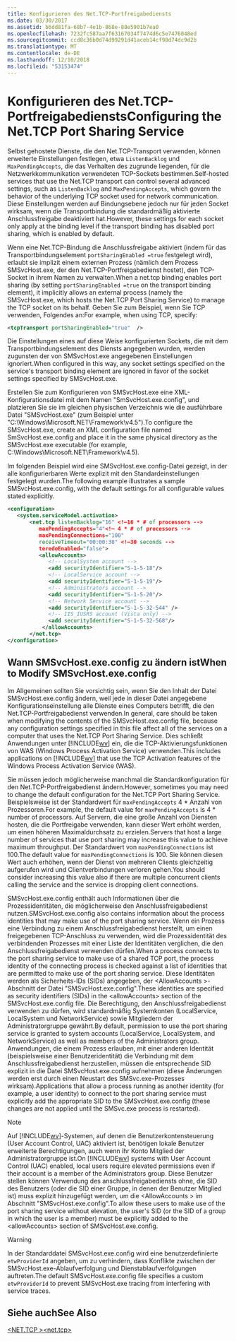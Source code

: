 ```yaml
---
title: Konfigurieren des Net.TCP-Portfreigabediensts
ms.date: 03/30/2017
ms.assetid: b6dd81fa-68b7-4e1b-868e-88e5901b7ea0
ms.openlocfilehash: 7232fc587aa7f63167034f7474d6c5e7476048ed
ms.sourcegitcommit: ccd8c36b0d74d99291d41aceb14cf98d74dc9d2b
ms.translationtype: MT
ms.contentlocale: de-DE
ms.lasthandoff: 12/10/2018
ms.locfileid: "53153474"
---
```

# <a name="configuring-the-nettcp-port-sharing-service"></a><span data-ttu-id="be9f7-102">Konfigurieren des Net.TCP-Portfreigabediensts</span><span class="sxs-lookup"><span data-stu-id="be9f7-102">Configuring the Net.TCP Port Sharing Service</span></span>
<span data-ttu-id="be9f7-103">Selbst gehostete Dienste, die den Net.TCP-Transport verwenden, können erweiterte Einstellungen festlegen, etwa `ListenBacklog` und `MaxPendingAccepts`, die das Verhalten des zugrunde liegenden, für die Netzwerkkommunikation verwendeten TCP-Sockets bestimmen.</span><span class="sxs-lookup"><span data-stu-id="be9f7-103">Self-hosted services that use the Net.TCP transport can control several advanced settings, such as `ListenBacklog` and `MaxPendingAccepts`, which govern the behavior of the underlying TCP socket used for network communication.</span></span> <span data-ttu-id="be9f7-104">Diese Einstellungen werden auf Bindungsebene jedoch nur für jeden Socket wirksam, wenn die Transportbindung die standardmäßig aktivierte Anschlussfreigabe deaktiviert hat.</span><span class="sxs-lookup"><span data-stu-id="be9f7-104">However, these settings for each socket only apply at the binding level if the transport binding has disabled port sharing, which is enabled by default.</span></span>  
  
 <span data-ttu-id="be9f7-105">Wenn eine Net.TCP-Bindung die Anschlussfreigabe aktiviert (indem für das Transportbindungselement `portSharingEnabled =true` festgelegt wird), erlaubt sie implizit einem externen Prozess (nämlich dem Prozess SMSvcHost.exe, der den Net.TCP-Portfreigabedienst hostet), den TCP-Socket in ihrem Namen zu verwalten.</span><span class="sxs-lookup"><span data-stu-id="be9f7-105">When a net.tcp binding enables port sharing (by setting `portSharingEnabled =true` on the transport binding element), it implicitly allows an external process (namely the SMSvcHost.exe, which hosts the Net.TCP Port Sharing Service) to manage the TCP socket on its behalf.</span></span> <span data-ttu-id="be9f7-106">Geben Sie zum Beispiel, wenn Sie TCP verwenden, Folgendes an:</span><span class="sxs-lookup"><span data-stu-id="be9f7-106">For example, when using TCP, specify:</span></span>  
  
```xml  
<tcpTransport portSharingEnabled="true"  />  
```  
  
 <span data-ttu-id="be9f7-107">Die Einstellungen eines auf diese Weise konfigurierten Sockets, die mit dem Transportbindungselement des Diensts angegeben wurden, werden zugunsten der von SMSvcHost.exe angegebenen Einstellungen ignoriert.</span><span class="sxs-lookup"><span data-stu-id="be9f7-107">When configured in this way, any socket settings specified on the service's transport binding element are ignored in favor of the socket settings specified by SMSvcHost.exe.</span></span>  
  
 <span data-ttu-id="be9f7-108">Erstellen Sie zum Konfigurieren von SMSvcHost.exe eine XML-Konfigurationsdatei mit dem Namen "SmSvcHost.exe.config", und platzieren Sie sie im gleichen physischen Verzeichnis wie die ausführbare Datei "SMSvcHost.exe" (zum Beispiel unter "C:\Windows\Microsoft.NET\Framework\v4.5").</span><span class="sxs-lookup"><span data-stu-id="be9f7-108">To configure the SMSvcHost.exe, create an XML configuration file named SmSvcHost.exe.config and place it in the same physical directory as the SMSvcHost.exe executable (for example, C:\Windows\Microsoft.NET\Framework\v4.5).</span></span>  
  
 <span data-ttu-id="be9f7-109">Im folgenden Beispiel wird eine SMSvcHost.exe.config-Datei gezeigt, in der alle konfigurierbaren Werte explizit mit den Standardeinstellungen festgelegt wurden.</span><span class="sxs-lookup"><span data-stu-id="be9f7-109">The following example illustrates a sample SMSvcHost.exe.config, with the default settings for all configurable values stated explicitly.</span></span>  
  
```xml  
<configuration>  
   <system.serviceModel.activation>  
       <net.tcp listenBacklog="16" <!—16 * # of processors -->  
          maxPendingAccepts="4"<!— 4 * # of processors -->  
          maxPendingConnections="100"  
          receiveTimeout="00:00:30" <!—30 seconds -->  
          teredoEnabled="false">  
          <allowAccounts>  
             <!-- LocalSystem account -->  
             <add securityIdentifier="S-1-5-18"/>  
             <!-- LocalService account -->  
             <add securityIdentifier="S-1-5-19"/>  
             <!-- Administrators account -->  
             <add securityIdentifier="S-1-5-20"/>  
             <!-- Network Service account -->  
             <add securityIdentifier="S-1-5-32-544" />  
             <!-- IIS_IUSRS account (Vista only) -->  
             <add securityIdentifier="S-1-5-32-568"/>  
           </allowAccounts>  
       </net.tcp>  
</configuration>  
```  
  
## <a name="when-to-modify-smsvchostexeconfig"></a><span data-ttu-id="be9f7-110">Wann SMSvcHost.exe.config zu ändern ist</span><span class="sxs-lookup"><span data-stu-id="be9f7-110">When to Modify SMSvcHost.exe.config</span></span>  
 <span data-ttu-id="be9f7-111">Im Allgemeinen sollten Sie vorsichtig sein, wenn Sie den Inhalt der Datei SMSvcHost.exe.config ändern, weil jede in dieser Datei angegebene Konfigurationseinstellung alle Dienste eines Computers betrifft, die den Net.TCP-Portfreigabedienst verwenden.</span><span class="sxs-lookup"><span data-stu-id="be9f7-111">In general, care should be taken when modifying the contents of the SMSvcHost.exe.config file, because any configuration settings specified in this file affect all of the services on a computer that uses the Net.TCP Port Sharing Service.</span></span> <span data-ttu-id="be9f7-112">Dies schließt Anwendungen unter [!INCLUDE[wv](../../../../includes/wv-md.md)] ein, die die TCP-Aktivierungsfunktionen von WAS (Windows Process Activation Service) verwenden.</span><span class="sxs-lookup"><span data-stu-id="be9f7-112">This includes applications on [!INCLUDE[wv](../../../../includes/wv-md.md)] that use the TCP Activation features of the Windows Process Activation Service (WAS).</span></span>  
  
 <span data-ttu-id="be9f7-113">Sie müssen jedoch möglicherweise manchmal die Standardkonfiguration für den Net.TCP-Portfreigabedienst ändern.</span><span class="sxs-lookup"><span data-stu-id="be9f7-113">However, sometimes you may need to change the default configuration for the Net.TCP Port Sharing Service.</span></span> <span data-ttu-id="be9f7-114">Beispielsweise ist der Standardwert für `maxPendingAccepts` 4 \* Anzahl von Prozessoren.</span><span class="sxs-lookup"><span data-stu-id="be9f7-114">For example, the default value for `maxPendingAccepts` is 4 \* number of processors.</span></span> <span data-ttu-id="be9f7-115">Auf Servern, die eine große Anzahl von Diensten hosten, die die Portfreigabe verwenden, kann dieser Wert erhöht werden, um einen höheren Maximaldurchsatz zu erzielen.</span><span class="sxs-lookup"><span data-stu-id="be9f7-115">Servers that host a large number of services that use port sharing may increase this value to achieve maximum throughput.</span></span> <span data-ttu-id="be9f7-116">Der Standardwert von `maxPendingConnections` ist 100.</span><span class="sxs-lookup"><span data-stu-id="be9f7-116">The default value for `maxPendingConnections` is 100.</span></span> <span data-ttu-id="be9f7-117">Sie können diesen Wert auch erhöhen, wenn der Dienst von mehreren Clients gleichzeitig aufgerufen wird und Clientverbindungen verloren gehen.</span><span class="sxs-lookup"><span data-stu-id="be9f7-117">You should consider increasing this value also if there are multiple concurrent clients calling the service and the service is dropping client connections.</span></span>  
  
 <span data-ttu-id="be9f7-118">SMSvcHost.exe.config enthält auch Informationen über die Prozessidentitäten, die möglicherweise den Anschlussfreigabedienst nutzen.</span><span class="sxs-lookup"><span data-stu-id="be9f7-118">SMSvcHost.exe.config also contains information about the process identities that may make use of the port sharing service.</span></span> <span data-ttu-id="be9f7-119">Wenn ein Prozess eine Verbindung zu einem Anschlussfreigabedienst herstellt, um einen freigegebenen TCP-Anschluss zu verwenden, wird die Prozessidentität des verbindenden Prozesses mit einer Liste der Identitäten verglichen, die den Anschlussfreigabedienst verwenden dürfen.</span><span class="sxs-lookup"><span data-stu-id="be9f7-119">When a process connects to the port sharing service to make use of a shared TCP port, the process identity of the connecting process is checked against a list of identities that are permitted to make use of the port sharing service.</span></span> <span data-ttu-id="be9f7-120">Diese Identitäten werden als Sicherheits-IDs (SIDs) angegeben, der \<AllowAccounts >-Abschnitt der Datei "SMSvcHost.exe.config".</span><span class="sxs-lookup"><span data-stu-id="be9f7-120">These identities are specified as security identifiers (SIDs) in the \<allowAccounts> section of the SMSvcHost.exe.config file.</span></span> <span data-ttu-id="be9f7-121">Die Berechtigung, den Anschlussfreigabedienst verwenden zu dürfen, wird standardmäßig Systemkonten (LocalService, LocalSystem und NetworkService) sowie Mitgliedern der Administratorgruppe gewährt.</span><span class="sxs-lookup"><span data-stu-id="be9f7-121">By default, permission to use the port sharing service is granted to system accounts (LocalService, LocalSystem, and NetworkService) as well as members of the Administrators group.</span></span> <span data-ttu-id="be9f7-122">Anwendungen, die einem Prozess erlauben, mit einer anderen Identität (beispielsweise einer Benutzeridentität) die Verbindung mit dem Anschlussfreigabedienst herzustellen, müssen die entsprechende SID explizit in die Datei SMSvcHost.exe.config aufnehmen (diese Änderungen werden erst durch einen Neustart des SMSvc.exe-Prozesses wirksam).</span><span class="sxs-lookup"><span data-stu-id="be9f7-122">Applications that allow a process running as another identity (for example, a user identity) to connect to the port sharing service must explicitly add the appropriate SID to the SMSvcHost.exe.config (these changes are not applied until the SMSvc.exe process is restarted).</span></span>  
  
> [!NOTE]
>  <span data-ttu-id="be9f7-123">Auf [!INCLUDE[wv](../../../../includes/wv-md.md)]-Systemen, auf denen die Benutzerkontensteuerung (User Account Control, UAC) aktiviert ist, benötigen lokale Benutzer erweiterte Berechtigungen, auch wenn ihr Konto Mitglied der Administratorgruppe ist.</span><span class="sxs-lookup"><span data-stu-id="be9f7-123">On [!INCLUDE[wv](../../../../includes/wv-md.md)] systems with User Account Control (UAC) enabled, local users require elevated permissions even if their account is a member of the Administrators group.</span></span> <span data-ttu-id="be9f7-124">Diese Benutzer stellen können Verwendung des anschlussfreigabediensts ohne, die SID des Benutzers (oder die SID einer Gruppe, in denen der Benutzer Mitglied ist) muss explizit hinzugefügt werden, um die \<AllowAccounts > im Abschnitt "SMSvcHost.exe.config".</span><span class="sxs-lookup"><span data-stu-id="be9f7-124">To allow these users to make use of the port sharing service without elevation, the user's SID (or the SID of a group in which the user is a member) must be explicitly added to the \<allowAccounts> section of SMSvcHost.exe.config.</span></span>  
  
> [!WARNING]
>  <span data-ttu-id="be9f7-125">In der Standarddatei SMSvcHost.exe.config wird eine benutzerdefinierte `etwProviderId` angeben, um zu verhindern, dass Konflikte zwischen der SMSvcHost.exe-Ablaufverfolgung und Dienstablaufverfolgungen auftreten.</span><span class="sxs-lookup"><span data-stu-id="be9f7-125">The default SMSvcHost.exe.config file specifies a custom `etwProviderId` to prevent SMSvcHost.exe tracing from interfering with service traces.</span></span>  
  
## <a name="see-also"></a><span data-ttu-id="be9f7-126">Siehe auch</span><span class="sxs-lookup"><span data-stu-id="be9f7-126">See Also</span></span>  
 [<span data-ttu-id="be9f7-127">\<NET.TCP ></span><span class="sxs-lookup"><span data-stu-id="be9f7-127">\<net.tcp></span></span>](../../../../docs/framework/configure-apps/file-schema/wcf/net-tcp.md)
